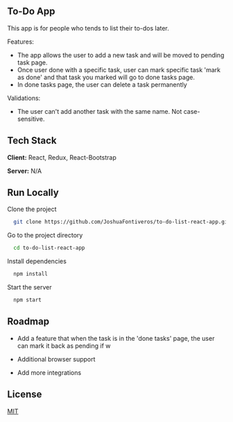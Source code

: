 ## To-Do App

This app is for people who tends to list their to-dos later. 

Features:

* The app allows the user to add a new task and will be moved to pending task page.
* Once user done with a specific task, user can mark specific task 'mark as done' and that task you marked will go to done tasks page.
* In done tasks page, the user can delete a task permanently

Validations:

* The user can't add another task with the same name. Not case-sensitive.

## Tech Stack

**Client:** React, Redux, React-Bootstrap

**Server:** N/A


## Run Locally

Clone the project

```bash
  git clone https://github.com/JoshuaFontiveros/to-do-list-react-app.git
```

Go to the project directory

```bash
  cd to-do-list-react-app
```

Install dependencies

```bash
  npm install
```

Start the server

```bash
  npm start
```


## Roadmap
- Add a feature that when the task is in the 'done tasks' page, the user can mark it back as pending if w

- Additional browser support

- Add more integrations


## License

[MIT](https://choosealicense.com/licenses/mit/)



